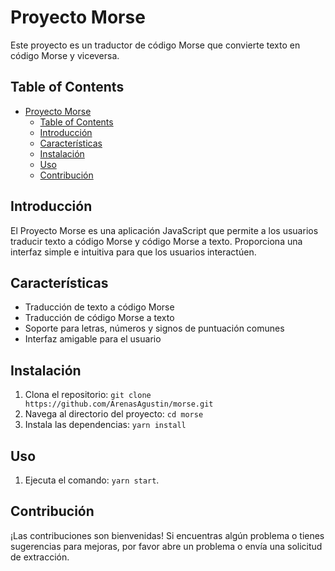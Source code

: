 # Proyecto Morse

Este proyecto es un traductor de código Morse que convierte texto en código Morse y viceversa.

## Table of Contents

- [Proyecto Morse](#proyecto-morse)
  - [Table of Contents](#table-of-contents)
  - [Introducción](#introducción)
  - [Características](#características)
  - [Instalación](#instalación)
  - [Uso](#uso)
  - [Contribución](#contribución)

## Introducción

El Proyecto Morse es una aplicación JavaScript que permite a los usuarios traducir texto a código Morse y código Morse a texto. Proporciona una interfaz simple e intuitiva para que los usuarios interactúen.

## Características

- Traducción de texto a código Morse
- Traducción de código Morse a texto
- Soporte para letras, números y signos de puntuación comunes
- Interfaz amigable para el usuario

## Instalación

1. Clona el repositorio: `git clone https://github.com/ArenasAgustin/morse.git`
2. Navega al directorio del proyecto: `cd morse`
3. Instala las dependencias: `yarn install`

## Uso

1. Ejecuta el comando: `yarn start`.

## Contribución

¡Las contribuciones son bienvenidas! Si encuentras algún problema o tienes sugerencias para mejoras, por favor abre un problema o envía una solicitud de extracción.
